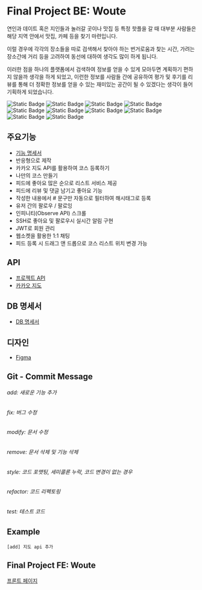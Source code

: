 # Final Project BE: Woute 
연인과 데이트 혹은 지인들과 놀러갈 곳이나 맛집 등 특정 핫플을 갈 때 대부분 사람들은 해당 지역 안에서 맛집, 카페 등을 찾기 마련입니다. 

이럴 경우에 각각의 장소들을 따로 검색해서 찾아야 하는 번거로움과 찾는 시간, 가려는 장소간에 거리 등을 고려하여 동선에 대하여 생각도 많이 하게 됩니다. 

이러한 점을 하나의 플랫폼에서 검색하여 정보를 얻을 수 있게 모아두면 계획하기 편하지 않을까 생각을 하게 되었고, 이런한 정보를 사람들 간에 공유하여 평가 및 후기를 리뷰를 통해 
더 정확한 정보를 얻을 수 있는 재미있는 공간이 될 수 있겠다는 생각이 들어 기획하게 되었습니다.

![Static Badge](https://img.shields.io/badge/java-17-green)
![Static Badge](https://img.shields.io/badge/springboot-3.2.1-green)
![Static Badge](https://img.shields.io/badge/gradle-8.5-green)
![Static Badge](https://img.shields.io/badge/jpa-3.2.1-green)
![Static Badge](https://img.shields.io/badge/HikariCP-5.0.1-green)
![Static Badge](https://img.shields.io/badge/SpringSecurity-6.1.2-green)
![Static Badge](https://img.shields.io/badge/ojdbc11-23.3.0.23.09-green)
![Static Badge](https://img.shields.io/badge/websocket-6.1.2-green)
![Static Badge](https://img.shields.io/badge/jjwt-0.11.2-green)
![Static Badge](https://img.shields.io/badge/SwaggerUI-2.0.2-green)


## 주요기능
- [기능 명세서](https://longing-anorak-f8d.notion.site/842a3c162b11444cadb4b8df288ed331)
- 반응형으로 제작
- 카카오 지도 API를 활용하여 코스 등록하기
- 나만의 코스 만들기
- 피드에 좋아요 많은 순으로 리스트 서비스 제공
- 피드에 리뷰 및 댓글 남기고 좋아요 기능
- 작성한 내용에서 # 문구만 자동으로 필터하여 해시태그로 등록 
- 유저 간의 팔로우 / 팔로잉
- 인피니티(Observe API) 스크롤
- SSH로 좋아요 및 팔로우시 실시간 알림 구현
- JWT로 회원 관리
- 웹소켓을 활용한 1:1 채팅
- 피드 등록 시 드래그 앤 드롭으로 코스 리스트 위치 변경 가능


## API 
- [프로젝트 API](https://documenter.getpostman.com/view/29577486/2s9YsDmbHq#b4b6b309-0652-4f11-b792-d9fe46f86b6f)
- [카카오 지도](https://apis.map.kakao.com/)


## DB 명세서
- [DB 명세서](https://dbdiagram.io/d/woute-6576c54756d8064ca0c5d313)


## 디자인
- [Figma](https://www.figma.com/file/8iwfRwvip10JUyIMfvdBeP/Untitled?type=design&node-id=0%3A1&mode=design&t=hZsNY8zI1ZsSFuz2-1)


## Git - Commit Message 

###### add: 새로운 기능 추가
###### fix: 버그 수정
###### modify: 문서 수정
###### remove: 문서 삭제 및 기능 삭제
###### style: 코드 포맷팅, 세미콜론 누락, 코드 변경이 없는 경우
###### refactor: 코드 리펙토링
###### test: 테스트 코드

## Example
```
[add] 지도 api 추가
```


## Final Project FE: Woute
[프론트 페이지](https://github.com/121Mbp/woute-react-frontend)
